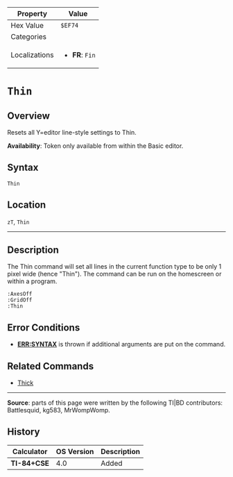 | Property      | Value |
|---------------|-------|
| Hex Value     | `$EF74`|
| Categories    | <ul></ul> |
| Localizations | <ul><li><b>FR</b>: `Fin`</li></ul> |

# `Thin`

## Overview
Resets all Y=editor line-style settings to Thin.


<b>Availability</b>: Token only available from within the Basic editor.

## Syntax
`Thin`

## Location
`zT`, `Thin`
<hr>

## Description

The Thin command will set all lines in the current function type to be only 1 pixel wide (hence "Thin"). The command can be run on the homescreen or within a program.

```ti-basic
:AxesOff
:GridOff
:Thin
```

## Error Conditions

*   **[ERR:SYNTAX](errors#syntax)** is thrown if additional arguments are put on the command.

## Related Commands

*   [Thick](Thick.md)

* * *

**Source**: parts of this page were written by the following TI|BD contributors: Battlesquid, kg583, MrWompWomp.

## History
| Calculator | OS Version | Description |
|------------|------------|-------------|
| <b>TI-84+CSE</b> | 4.0 | Added |


